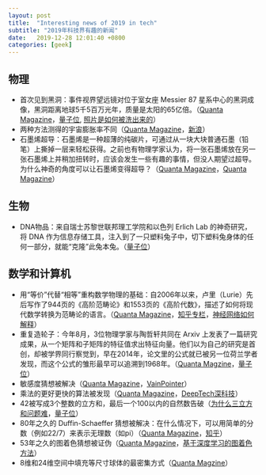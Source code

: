 ```yaml
---
layout: post
title:  "Interesting news of 2019 in tech"
subtitle: "2019年科技界有趣的新闻"
date:   2019-12-28 12:01:40 +0800
categories: [geek]
---
```


## 物理

  - 首次见到黑洞：事件视界望远镜对位于室女座 Messier 87 星系中心的黑洞成像，黑洞距离地球5千5百万光年，质量是太阳的65亿倍。（[Quanta Magazine](https://www.quantamagazine.org/what-the-sight-of-a-black-hole-means-to-a-black-hole-physicist-20190410/)，[量子位](https://www.qbitai.com/2019/04/1732.html), [照片是如何被洗出来的](https://www.qbitai.com/2019/04/1749.html)）
  - 两种方法测得的宇宙膨胀率不同（[Quanta Magazine](https://www.quantamagazine.org/cosmologists-debate-how-fast-the-universe-is-expanding-20190808/)，[新浪](https://tech.sina.com.cn/d/s/2019-07-10/doc-ihytcitm0941403.shtml)）
  - 石墨烯超导：石墨烯是一种超薄的纯碳片，可通过从一块大块普通石墨（铅笔）上撕掉一层来轻松获得。之前也有物理学家认为，将一张石墨烯放在另一张石墨烯上并稍加扭转时，应该会发生一些有趣的事情，但没人期望过超导。为什么神奇的角度可以让石墨烯变得超导？（[Quanta Magazine](https://www.quantamagazine.org/whats-the-magic-behind-graphenes-magic-angle-20190528/)，[Quanta Magazine](https://www.quantamagazine.org/how-twisted-graphene-became-the-big-thing-in-physics-20190430/)）

## 生物
  - DNA物品：来自瑞士苏黎世联邦理工学院和以色列 Erlich Lab 的神奇研究，将 DNA 作为信息存储工具，注入到了一只塑料兔子中，切下塑料兔身体的任何一部分，就能“克隆”此兔本兔。（[量子位](https://www.qbitai.com/2019/12/9741.html)）

## 数学和计算机
  - 用“等价”代替“相等”重构数学物理的基础：自2006年以来，卢里（Lurie）先后写作了944页的《高阶范畴论》和1553页的《高阶代数》，描述了如何将现代数学转换为范畴论的语言。（[Quanta Magazine](https://www.quantamagazine.org/with-category-theory-mathematics-escapes-from-equality-20191010/)，[知乎专栏](https://zhuanlan.zhihu.com/p/87056723)，[神经网络如何解释](https://www.quantamagazine.org/foundations-built-for-a-general-theory-of-neural-networks-20190131/)）
  - 重复造轮子：今年8月，3位物理学家与陶哲轩共同在 Arxiv 上发表了一篇研究成果，从一个矩阵和子矩阵的特征值求出特征向量。他们以为自己的研究是首创，却被学界同行察觉到，早在2014年，论文里的公式就已被另一位荷兰学者发现，而这个公式的雏形最早可以追溯到1968年。（[Quanta Magzine](https://www.quantamagazine.org/neutrinos-lead-to-unexpected-discovery-in-basic-math-20191113/)，[量子位](https://www.qbitai.com/2019/11/9036.html)）
  - 敏感度猜想被解决（[Quanta Magazine](https://www.quantamagazine.org/mathematician-solves-computer-science-conjecture-in-two-pages-20190725/)，[VainPointer](https://vainpointer.github.io/math/2019/08/04/sensitivity-conjecture-of-boolean-function.html)）
  - 乘法的更好更快的算法被发现（[Quanta Magazine](https://www.quantamagazine.org/mathematicians-discover-the-perfect-way-to-multiply-20190411/)，[DeepTech深科技](https://zhuanlan.zhihu.com/p/63291883)）
  - 42被写成3个整数的立方和，最后一个100以内的自然数告破（[为什么三立方和问题难](https://www.quantamagazine.org/why-the-sum-of-three-cubes-is-a-hard-math-problem-20191105/)，[量子位](https://www.qbitai.com/2019/09/7016.html)）
  - 80年之久的 Duffin-Schaeffer 猜想被解决：在什么情况下，可以用简单的分数（例如22/7）来表示无理数（如pi）（[Quanta Magazine](https://www.quantamagazine.org/new-proof-settles-how-to-approximate-numbers-like-pi-20190814/)，[知乎](https://zhuanlan.zhihu.com/p/78636778)）
  - 53年之久的图着色猜想被证伪（[Quanta Magazine](https://www.quantamagazine.org/mathematician-disproves-hedetniemis-graph-theory-conjecture-20190617/)，[基于深度学习的图着色方法](https://www.qbitai.com/2019/03/298.html)）
  - 8维和24维空间中填充等尺寸球体的最密集方式（[Quanta Magzine](https://www.quantamagazine.org/universal-math-solutions-in-dimensions-8-and-24-20190513/)）